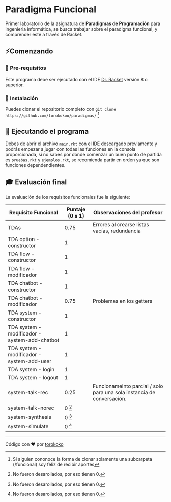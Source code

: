 # Paradigma Funcional

Primer laboratorio de la asignatura de **Paradigmas de Programación** para ingenieria informática, se busca trabajar sobre el paradigma funcional, y comprender este a través de Racket.

## ⚡Comenzando

### 📓 Pre-requisitos 
Este programa debe ser ejecutado con el IDE [Dr. Racket](https://download.racket-lang.org/) versión 8 o superior.

### 🔨 Instalación
Puedes clonar el repositorio completo con `git clone https://github.com/torokokoo/paradigmas/` [^1]
[^1]: Si alguien cononoce la forma de clonar solamente una subcarpeta (/funcional) soy feliz de recibir aportes

## 🚀 Ejecutando el programa
Debes de abrir el archivo `main.rkt` con el IDE descargado previamente y podrás empezar a jugar con todas las funciones en la consola proporcionada,
si no sabes por donde comenzar un buen punto de partida es `pruebas.rkt` y `ejemplos.rkt`, se recomienda partir en orden ya que son funciones dependendientes.

## 🎓 Evaluación final
La evaluación de los requisitos funcionales fue la siguiente:

| Requisito Funcional | Puntaje (0 a 1) | Observaciones del profesor |
| --- | --- | --- |
| TDAs | 0.75 | Errores al crearse listas vacías, redundancia
| TDA option - constructor | 1 |
| TDA flow - constructor | 1 |
| TDA flow - modificador | 1 |
| TDA chatbot - constructor | 1 |
| TDA chatbot - modificador | 0.75 | Problemas en los getters
| TDA system - constructor | 1 | 
| TDA system - modificador - system-add-chatbot | 1 |
| TDA system - modificador - system-add-user | 1 |
| TDA system - login | 1 |
| TDA system - logout | 1 |
| system-talk-rec | 0.25 | Funcionameinto parcial / solo para una sola instancia de conversación.
| system-talk-norec | 0 [^2] |  |
| system-synthesis | 0 [^2]|  |
| system-simulate | 0 [^2]|  |

[^2]: No fueron desarollados, por eso tienen 0.
---
Código con ❤️ por [torokoko](https://github.com/torokokoo)
